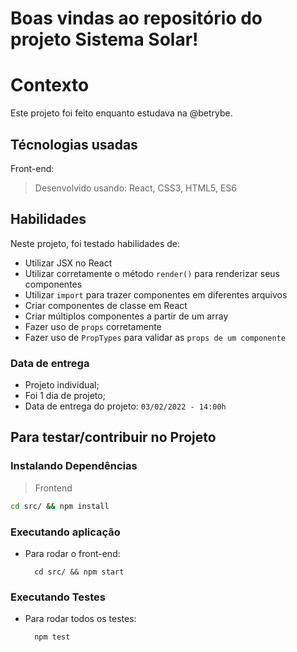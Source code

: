 # Boas vindas ao repositório do projeto Sistema Solar!
# Contexto
Este projeto foi feito enquanto estudava na @betrybe.

## Técnologias usadas

Front-end:
> Desenvolvido usando: React, CSS3, HTML5, ES6
## Habilidades

Neste projeto, foi testado habilidades de:

  - Utilizar JSX no React
  - Utilizar corretamente o método `render()` para renderizar seus componentes
  - Utilizar `import` para trazer componentes em diferentes arquivos
  - Criar componentes de classe em React
  - Criar múltiplos componentes a partir de um array
  - Fazer uso de `props` corretamente
  - Fazer uso de `PropTypes` para validar as `props de um componente`

### Data de entrega

- Projeto individual;
- Foi 1 dia de projeto;
- Data de entrega do projeto: `03/02/2022 - 14:00h`

## Para testar/contribuir no Projeto

### Instalando Dependências

> Frontend
```bash
cd src/ && npm install
``` 
### Executando aplicação

* Para rodar o front-end:

  ```
    cd src/ && npm start
  ```

### Executando Testes

* Para rodar todos os testes:

  ```
    npm test
  ```